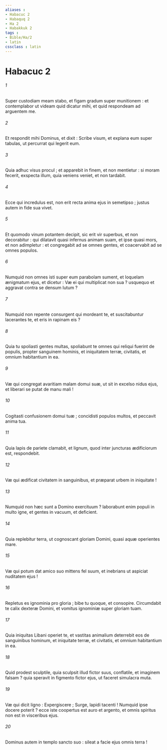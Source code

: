```yaml
---
aliases : 
- Habacuc 2
- Habaquq 2
- Ha 2
- Habakkuk 2
tags : 
- Bible/Ha/2
- latin
cssclass : latin
---
```


# Habacuc 2

###### 1
Super custodiam meam stabo, et figam gradum super munitionem : et contemplabor ut videam quid dicatur mihi, et quid respondeam ad arguentem me.
###### 2
Et respondit mihi Dominus, et dixit : Scribe visum, et explana eum super tabulas, ut percurrat qui legerit eum.
###### 3
Quia adhuc visus procul ; et apparebit in finem, et non mentietur : si moram fecerit, exspecta illum, quia veniens veniet, et non tardabit.
###### 4
Ecce qui incredulus est, non erit recta anima ejus in semetipso ; justus autem in fide sua vivet.
###### 5
Et quomodo vinum potantem decipit, sic erit vir superbus, et non decorabitur : qui dilatavit quasi infernus animam suam, et ipse quasi mors, et non adimpletur : et congregabit ad se omnes gentes, et coacervabit ad se omnes populos.
###### 6
Numquid non omnes isti super eum parabolam sument, et loquelam ænigmatum ejus, et dicetur : Væ ei qui multiplicat non sua ? usquequo et aggravat contra se densum lutum ?
###### 7
Numquid non repente consurgent qui mordeant te, et suscitabuntur lacerantes te, et eris in rapinam eis ?
###### 8
Quia tu spoliasti gentes multas, spoliabunt te omnes qui reliqui fuerint de populis, propter sanguinem hominis, et iniquitatem terræ, civitatis, et omnium habitantium in ea.
###### 9
Væ qui congregat avaritiam malam domui suæ, ut sit in excelso nidus ejus, et liberari se putat de manu mali !
###### 10
Cogitasti confusionem domui tuæ ; concidisti populos multos, et peccavit anima tua.
###### 11
Quia lapis de pariete clamabit, et lignum, quod inter juncturas ædificiorum est, respondebit.
###### 12
Væ qui ædificat civitatem in sanguinibus, et præparat urbem in iniquitate !
###### 13
Numquid non hæc sunt a Domino exercituum ? laborabunt enim populi in multo igne, et gentes in vacuum, et deficient.
###### 14
Quia replebitur terra, ut cognoscant gloriam Domini, quasi aquæ operientes mare.
###### 15
Væ qui potum dat amico suo mittens fel suum, et inebrians ut aspiciat nuditatem ejus !
###### 16
Repletus es ignominia pro gloria ; bibe tu quoque, et consopire. Circumdabit te calix dexteræ Domini, et vomitus ignominiæ super gloriam tuam.
###### 17
Quia iniquitas Libani operiet te, et vastitas animalium deterrebit eos de sanguinibus hominum, et iniquitate terræ, et civitatis, et omnium habitantium in ea.
###### 18
Quid prodest sculptile, quia sculpsit illud fictor suus, conflatile, et imaginem falsam ? quia speravit in figmento fictor ejus, ut faceret simulacra muta.
###### 19
Væ qui dicit ligno : Expergiscere ; Surge, lapidi tacenti ! Numquid ipse docere poterit ? ecce iste coopertus est auro et argento, et omnis spiritus non est in visceribus ejus.
###### 20
Dominus autem in templo sancto suo : sileat a facie ejus omnis terra !
